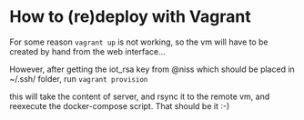 # How to (re)deploy with Vagrant

For some reason ``` vagrant up ``` is not working, so the vm will have to be created by hand from the web interface...

However, 
after getting the iot_rsa key from @niss which should be placed in ~/.ssh/ folder, run ``` vagrant provision ```

this will take the content of server, and rsync it to the remote vm, and reexecute the docker-compose script. That should be it :-)